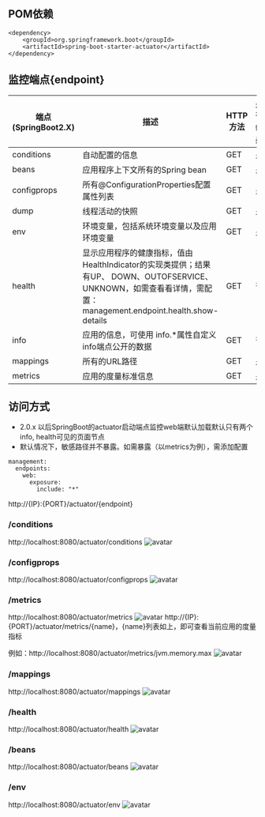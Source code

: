 ## POM依赖
~~~
<dependency>
    <groupId>org.springframework.boot</groupId>
    <artifactId>spring-boot-starter-actuator</artifactId>
</dependency>
~~~

## 监控端点{endpoint}
| 端点(SpringBoot2.X) | 描述 | HTTP方法 | 是否敏感 | 端点(SpringBoot1.X) |
| ------ | ------ | ------ | ------ | ------ |
| conditions | 自动配置的信息 | GET | 是 | autoconfig  |
| beans | 应用程序上下文所有的Spring bean | GET | 是 | beans  |
| configprops | 所有@ConfigurationProperties配置属性列表 | GET | 是 | configprops  |
| dump | 线程活动的快照 | GET | 是 | dump  |
| env | 环境变量，包括系统环境变量以及应用环境变量 | GET | 是 | env  |
| health | 显示应用程序的健康指标，值由HealthIndicator的实现类提供；结果有UP、 DOWN、OUTOFSERVICE、UNKNOWN，如需查看看详情，需配置：management.endpoint.health.show-details | GET | 否 | health  |
| info | 应用的信息，可使用 info.*属性自定义info端点公开的数据 | GET | 否 | info  |
| mappings | 所有的URL路径 | GET | 是 | mappings  |
| metrics | 应用的度量标准信息 | GET | 是 | metrics  |

## 访问方式
- 2.0.x 以后SpringBoot的actuator启动端点监控web端默认加载默认只有两个info, health可见的页面节点
- 默认情况下，敏感路径并不暴露。如需暴露（以metrics为例），需添加配置

~~~
management:
  endpoints:
    web:
      exposure:
        include: "*"
~~~


http://{IP}:{PORT}/actuator/{endpoint}

### /conditions
http://localhost:8080/actuator/conditions
![avatar](https://github.com/rothschil/static/raw/master/images/springboot/1-conditions.jpg)

### /configprops
http://localhost:8080/actuator/configprops
![avatar](https://github.com/rothschil/static/raw/master/images/springboot/2-configprops.jpg)

### /metrics
http://localhost:8080/actuator/metrics
![avatar](https://github.com/rothschil/static/raw/master/images/springboot/metrics.jpg)
http://{IP}:{PORT}/actuator/metrics/{name}，{name}列表如上，即可查看当前应用的度量指标

例如：http://localhost:8080/actuator/metrics/jvm.memory.max
![avatar](https://github.com/rothschil/static/raw/master/images/springboot/metrics-jvm.memory.max.jpg)

### /mappings
http://localhost:8080/actuator/mappings
![avatar](https://github.com/rothschil/static/raw/master/images/springboot/3-mapping.jpg)

### /health
http://localhost:8080/actuator/health
![avatar](https://github.com/rothschil/static/raw/master/images/springboot/5-health.jpg)

### /beans
http://localhost:8080/actuator/beans
![avatar](https://github.com/rothschil/static/raw/master/images/springboot/6-beans.jpg)

### /env
http://localhost:8080/actuator/env
![avatar](https://github.com/rothschil/static/raw/master/images/springboot/7-env.jpg)